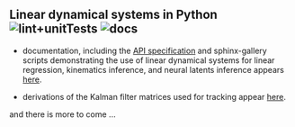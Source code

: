 Linear dynamical systems in Python ![lint+unitTests](https://github.com/joacorapela/ssm/actions/workflows/lint+unitTests.yml/badge.svg) ![docs](https://readthedocs.org/projects/pip/badge/)
----------------------------------

- documentation, including the [API specification](https://joacorapela.github.io/ssm/modules.html) and sphinx-gallery scripts demonstrating the use of linear dynamical systems for linear regression, kinematics inference, and neural latents inference appears [here](https://joacorapela.github.io/ssm/index.html).

- derivations of the Kalman filter matrices used for tracking appear [here](docs/tracking/tracking.pdf).

and there is more to come ...

